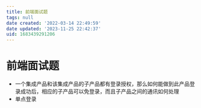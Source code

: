 ```yaml
---
title: 前端面试题
tags: null
date created: '2022-03-14 22:49:59'
date updated: '2023-11-25 22:42:37'
uid: 1683439291206
---
```


# 前端面试题

- 一个集成产品和该集成产品的子产品都有登录授权，那么如何能做到此产品登录成功后，相应的子产品可以免登录，而且子产品之间的通讯如何处理
- 单点登录
